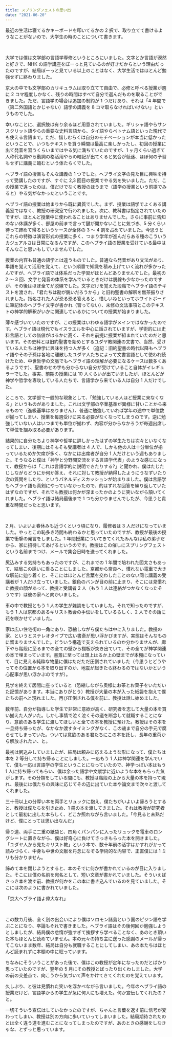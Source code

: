 ```yaml
---
title: スプリングフェストの思い出
date: "2021-06-20"
---
```


最近の生活は寝てるかキーボードを叩いてるかの 2 択で、取り立てて書けるようなことがないので、大学生の時のことについて書きます。

<br />

大学では僕は文学部の言語学専修というところにいました。文字とか言語が漠然と好きで、NHK の語学講座をぼーっと見ているのが好きだからという理由だったのですが、結局ぼーっと見ている以上のことはなく、大学生活ではほとんど勉強せずに終わりました。

京大の中でも文学部のカリキュラムは取り立てて自由で、必修と呼べる授業が週に 2 コマ程度しかなく、残りの時間はすべて自分で選んだものを取ることができました。ただ、言語学の場合は追加の制約が 1 つだけあり、それは「4 年間で（第二外国語とかじゃない）語学の講義を 8 コマ取らなければいけない」というものでした。

幸いなことに、選択肢は有り余るほど用意されていました。ギリシャ語やらサンスクリット語やらの重要な史料言語から、タイ語やらベトナム語といった現代でも使える言語まで。ただ、惜しむらくは自分のモチベーションが本当に低かったということで、いつもテキストを買う瞬間は最高に楽しかったし、初回の授業に出て発音を習うくらいまではやる気に満ちていたのですが、1 ヶ月くらい過ぎて人称代名詞やら動詞の格活用やらの暗記が出てくると気合が低迷、ほぼ何の予習もせずに講義に臨むという体たらくでした。

ヘブライ語の授業もそんな講義の 1 つでした。ヘブライ文字の見た目に興味を持って受講したのですが、すぐに 2,3 回目の授業でやる気を失いました。ただ、この授業で違ったのは、僕だけでなく教授のほうまで（語学の授業という前提でみると）やる気がなかったということです。

ヘブライ語の授業は始まりから既に異質でした。まず、授業は語学でよくある講義室ではなく、教授の研究室で行われました。次に、教科書は指定されていたのですが、ほとんど授業中に使われることはありませんでした。さらに事前に告知のない休講が多く、部屋の前まで言って鍵が開かないことに気づき、5 分くらい待って諦めて帰るというケースが全体の 3 ～ 4 割を占めていました。今思うとこれらの特徴は演習形式の授業に多く、つまり学年が進んだらある種のこういうカジュアルさは日常になるんですが、このヘブライ語の授業を受けている最中はそんなこと思いもしていませんでした。

授業の内容も普通の語学とは違うものでした。普通なら発音があり文法があり、単語を覚えて活用を覚えて、という順番で知識を積み上げていく流れが多かったんですが、ヘブライ語では体系だった学習がほとんどありませんでした。最初の 2 ～ 3 回、文字と発音の体系を学んでいるときだけは脱線も少なかったのですが、その後はほぼ全てが脱線でした。文字だけを覚えた段階でヘブライ語のテキストを渡され、「君たちは勘が鋭いだろうから」と旧約聖書の解釈を無茶振りされました。指名された人が恐る恐る答えると、惜しいねといってホワイトボードに筆記体のヘブライ文字が書かれ（習ってない）、未修の文法事項とこのテキストの神学的解釈がいかに関連しているかについての授業が始まりました。

薄々感づいていたのですが、この授業はいわゆる語学がメインではなかったのです。ヘブライ語は現代でもイスラエルを中心に話されていますが、学術的には史料言語としての価値がはるかに高く、それを前提に授業が組まれていたのだと思います。その史料とは旧約聖書を始めとするユダヤ教関連の文書で、当然、受けている人たちは神学に興味を持つ人が多く（追記：旧約聖書の時代以降もヘブライ語やその子孫は各地に離散したユダヤ人たちによって文書言語として使われ続けたため、中世哲学の文脈でもヘブライ語の理解が必要になるケースは数多くあるようです）、聖書のせの字も分からない自分が受けていること自体がイレギュラーでした。事実、前期の授業には 10 人くらいが出ていましたが、ほとんどが神学や哲学を専攻している人たちで、言語学から来ている人は自分 1 人だけでした。

ところで、文学部で一般的な現象として、「勉強している人ほど授業に来なくなる」というものがありました。これは文学部の卒業基準が異様に甘いことから来るもので（進級基準はありません）、普通に勉強していれば学年の途中で単位数が揃ってしまい、授業を毎週受けに来る必要がなくなってしまうのです。逆に勉強していない人はいつまでも単位が揃わず、内容が分からなかろうが毎週出席して単位を掴み取る必要があります。

結果的に自分たちより神学や哲学に詳しかったはずの学生たちは次々といなくなってしまい、後期にはそもそも受講者は 4 人で、しかも他の人は十分単位が揃っているためか欠席が多く、なかには出席者が自分 1 人だけという週もありました。そうなると僕は「神学と分野間交流をする言語学代表」のような感じになって、教授からは「これは言語学的に説明できたりする?」と聞かれ、僕はたじたじしながらどうにか何か答え、それに対して教授が納得したようにうなずいたり次の質問をしたり、というパネルディスカッションが始まりました。僕は言語学もヘブライ語も真剣にやっていなかったので、的はずれな回答を繰り返していたはずなのですが、それでも教授は何かが深まったかのように笑いながら頷いてくれました。ヘブライ語は結局最後まで 1 つも分かりませんでしたが、今思うと貴重な時間だったと思います。

<br />

2 月、いよいよ春休みも近づくという頃になり、履修者は 3 人だけになっていました。やっとこの恥多き時間も終わるかと思っていたのですが、教授が最後の授業で衝撃の発言をしました。1 年間授業についてきてくれたみんなは私の弟子だから、家に招待してあげるというのです。教授はこの催しにスプリングフェストという名前までつけ、メールで集合日時を送ってくれました。

尻込みする気持ちもあったのですが、これまでの 1 年間で培われた図太さもあって、結局この誘いに乗ることにしました。京都から奈良へ、慣れない電車で大きな駅前に辿り着くと、そこにはほとんど言葉を交わしたことのない同じ講義の受講者が 1 人だけ立っていました。銀色のバンが目の前に止まり、そこには見慣れた教授の顔があって、教授と受講者 2 人（もう 1 人は連絡がつかなくなったそうです）は彼の家へと向かいました。

車の中で教授ともう 1 人の学生が雑談をしていました。それで知ったのですが、もう 1 人は京都のあるキリスト教会の手伝いをしているらしく、2 人でその話に花を咲かせていました。

家は広い住宅街の一角にあり、恐縮しながら僕たちは中に入りました。教授の家、というとステレオタイプで広い書斎が思い浮かびますが、実態はそんなものに留まりませんでした。どういう構造で支えられているのか分かりませんが、廊下やら階段に至るまでの全ての壁から棚板が突き出ていて、その全てが神学関連の本で埋まっています。書斎に至っては頭上はるか上の壁までが本棚になっていて、目に見える純粋な物量に僕はただただ圧倒されていました（今思うとどうやってその位置から本を取り出すのか、地震が起きたら終わるのではないかという心配事が思い浮かぶのですが）。

見学を終えて居間に座っていると（恐縮しながら奥様にお茶とお菓子をいただいた記憶があります。本当にありがとう）教授が大量の本が入った紙袋を抱えて僕たちの前へと現れました。再び圧倒される僕を前に、教授は話し始めました。

数年前、自分が指導した学生で非常に意欲が高く、研究者を志して大量の本を買い揃えた人がいた。しかし事情で泣く泣くその道を断念して就職することになり、意欲のある学生に渡してほしいと全ての本を教授に預けた。教授はその本を一旦持ち帰ったが、なかなか渡すタイミングがなく、この歳まで自分の手元で腐らせてしまっていた。ついては意欲のある君たちにこの本を託し、長年の重荷から解放されたい、と。

最初は尻込みしていましたが、結局は頼みに応えるような形になって、僕たちは本を 2 等分して持ち帰ることにしました。一応もう 1 人は神学関連を学んでいて、僕も一応は言語学の学生ということになっていたので、神学っぽい本はもう 1 人に持ち帰ってもらい、僕は余った語学や文献学に近いような本をもらった気がします。その分類をしている間にも、教授は階段の上から大量の本を持って現れ、最後には僕たちの興味に応じてその辺に出ていた本や論文まで次々と渡してくれました。

三十冊以上の分厚い本を両手とリュックに抱え、僕たちがいよいよ帰ろうとすると、教授は僕たちを引き止め、1 冊の本を渡してきました。それは教授が研究者として最初に出した本らしく、どこか照れながら言いました。「今見ると未熟だけど、僕にとっては思い出なんだ」

帰り道、両手に二重の紙袋と、四角くパンパンに入ったリュックを電車のロングシートに置きながら、僕は好奇心に負けてさっきもらった本を開きました。「ユダヤ人から見たキリスト教」という本で、数十年前の活字はかすれがかって読みづらく、中身も中世の文献を丹念になぞる学術的な内容で、正直僕には 1 ミリも分かりません。

諦めて本を閉じようとすると、本のそでに何かが書かれているのが目に入りました。そこには僕の名前を宛名として、短い文章が書かれていました。そういえばさっき本を渡す前、教授が何かをこの本に書き込んでいるのを見ていました。そこには次のように書かれていました。

「京大ヘブライ語よ偉大なれ」

<br />

この数カ月後、全く別の出会いにより僕はソロモン諸島という国のピジン語を学ぶことになり、卒論もそれで書きました。ヘブライ語はその後何回か勉強しようとしましたが、結局僕の怠惰が強すぎて挨拶すら学べることなく、あのとき頂いた本もほとんど読めていません。本の元々の持ち主に送った感謝のメールが帰ってこないまま数年、結局は自分も就職することにしてしまい、あの本たちはほとんど読まれずに本棚の中に眠っています。

ちなみにそういうことがあった後で、僕はこの教授が定年になったのだとばかり思っていたのですが、翌年の 5 月にその教授とばったり出くわしました。大学の前の交差点で、向こうから気づいて声をかけてきてくれたのを覚えています。

久しぶり、と彼は見慣れた笑いを浮かべながら言いました。今年のヘブライ語の授業だけど、言語学からの学生が急に何人にも増えた。何か宣伝してくれたの？と。

一切そういう宣伝はしていなかったのですが、ちゃんと言葉を返す前に信号が変わってしまい、教授は別の方向に歩いていってしまいました。結局期待されたのとは全く違う道を進むことになってしまったのですが、あのときの感謝をしなきゃな、とずっと思っています。
